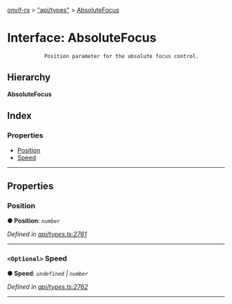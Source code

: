 [onvif-rx](../README.md) > ["api/types"](../modules/_api_types_.md) > [AbsoluteFocus](../interfaces/_api_types_.absolutefocus.md)

# Interface: AbsoluteFocus

```
            Position parameter for the absolute focus control.
```

## Hierarchy

**AbsoluteFocus**

## Index

### Properties

* [Position](_api_types_.absolutefocus.md#position)
* [Speed](_api_types_.absolutefocus.md#speed)

---

## Properties

<a id="position"></a>

###  Position

**● Position**: *`number`*

*Defined in [api/types.ts:2761](https://github.com/patrickmichalina/onvif-rx/blob/f117e44/src/api/types.ts#L2761)*

___
<a id="speed"></a>

### `<Optional>` Speed

**● Speed**: *`undefined` \| `number`*

*Defined in [api/types.ts:2762](https://github.com/patrickmichalina/onvif-rx/blob/f117e44/src/api/types.ts#L2762)*

___

